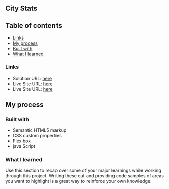 ## City Stats

## Table of contents

- [Links](#links)
- [My process](#my-process)
- [Built with](#built-with)
- [What I learned](#what-i-learned)

### Links

- Solution URL: [here]()
- Live Site URL: [here]()
- Live Site URL: [here]()

## My process

### Built with

- Semantic HTML5 markup
- CSS custom properties
- Flex box
- java Script

### What I learned

Use this section to recap over some of your major learnings while working through this project. Writing these out and providing code samples of areas you want to highlight is a great way to reinforce your own knowledge.
